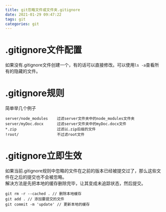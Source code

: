 ```yaml
---
title: git忽略文件或文件夹.gitignore
date: 2021-01-29 09:47:22
tags: git
categories: git
---
```

<script type="text/javascript" src="/js/bai.js"></script>

# .gitignore文件配置
如果没有.gitignore文件创建一个，有的话可以直接修改。可以使用`ls -a`查看所有的隐藏的文件。
# .gitignore规则
简单举几个例子
```
server/node_modules    过滤server文件夹中的node_modules文件夹
server/myDoc.docx      过滤server文件夹中的myDoc.docx文件
*.zip                  过滤以.zip后缀的文件
!root/                 不过滤root文件
```
<!--more-->
# .gitignore立即生效
如果当前.gitignore规则中忽略的文件在之前的版本已经被提交过了，那么这些文件在之后的提交也不会被忽略。  
解决方法是先把本地的缓存删除完毕，让其变成未追踪状态，然后提交。
```
git rm -r --cached . // 删除本地缓存
git add . // 添加要提交的文件
git commit -m 'update' // 更新本地的缓存
```